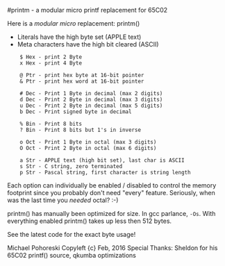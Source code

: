 #printm - a modular micro printf replacement for 65C02

Here is a *modular* _micro_ replacement: printm()

* Literals have the high byte set (APPLE text)
* Meta characters have the high bit cleared (ASCII)

```
    $ Hex - print 2 Byte
    x Hex - print 4 Byte

    @ Ptr - print hex byte at 16-bit pointer
    & Ptr - print hex word at 16-bit pointer

    # Dec - Print 1 Byte in decimal (max 2 digits)
    d Dec - Print 2 Byte in decimal (max 3 digits)
    u Dec - Print 2 Byte in decimal (max 5 digits)
    b Dec - Print signed byte in decimal

    % Bin - Print 8 bits
    ? Bin - Print 8 bits but 1's in inverse

    o Oct - Print 1 Byte in octal (max 3 digits)
    O Oct - Print 2 Byte in octal (max 6 digits)

    a Str - APPLE text (high bit set), last char is ASCII
    s Str - C string, zero terminated
    p Str - Pascal string, first character is string length
```

Each option can individually be enabled / disabled
to control the memory footprint since you probably
don't need "every" feature.  Seriously, when was the last time
you _needed_ octal? :-)

printm() has manually been optimized for size. In gcc parlance, `-Os`.
With everything enabled printm() takes up less then 512 bytes.

See the latest code for the exact byte usage!

Michael Pohoreski
Copyleft {c} Feb, 2016
Special Thanks: Sheldon for his 65C02 printf() source, qkumba optimizations

